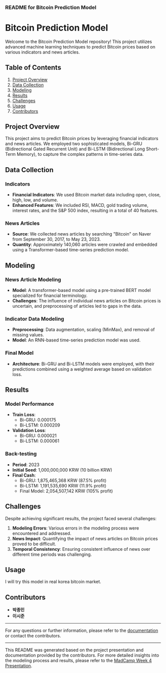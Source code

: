 ### README for Bitcoin Prediction Model

# Bitcoin Prediction Model

Welcome to the Bitcoin Prediction Model repository! This project utilizes advanced machine learning techniques to predict Bitcoin prices based on various indicators and news articles.

## Table of Contents

1. [Project Overview](#project-overview)
2. [Data Collection](#data-collection)
3. [Modeling](#modeling)
4. [Results](#results)
5. [Challenges](#challenges)
6. [Usage](#usage)
7. [Contributors](#contributors)

## Project Overview

This project aims to predict Bitcoin prices by leveraging financial indicators and news articles. We employed two sophisticated models, Bi-GRU (Bidirectional Gated Recurrent Unit) and Bi-LSTM (Bidirectional Long Short-Term Memory), to capture the complex patterns in time-series data.

## Data Collection

### Indicators
- **Financial Indicators**: We used Bitcoin market data including open, close, high, low, and volume.
- **Enhanced Features**: We included RSI, MACD, gold trading volume, interest rates, and the S&P 500 index, resulting in a total of 40 features.

### News Articles
- **Source**: We collected news articles by searching "Bitcoin" on Naver from September 30, 2017, to May 23, 2023.
- **Quantity**: Approximately 140,060 articles were crawled and embedded using a Transformer-based time-series prediction model.

## Modeling

### News Article Modeling
- **Model**: A transformer-based model using a pre-trained BERT model specialized for financial terminology.
- **Challenges**: The influence of individual news articles on Bitcoin prices is uncertain, and preprocessing of articles led to gaps in the data.

### Indicator Data Modeling
- **Preprocessing**: Data augmentation, scaling (MinMax), and removal of missing values.
- **Model**: An RNN-based time-series prediction model was used.

### Final Model
- **Architecture**: Bi-GRU and Bi-LSTM models were employed, with their predictions combined using a weighted average based on validation loss.

## Results

### Model Performance
- **Train Loss**:
  - Bi-GRU: 0.000175
  - Bi-LSTM: 0.000209
- **Validation Loss**:
  - Bi-GRU: 0.000021
  - Bi-LSTM: 0.000061

### Back-testing
- **Period**: 2023
- **Initial Seed**: 1,000,000,000 KRW (10 billion KRW)
- **Final Cash**:
  - Bi-GRU: 1,875,465,368 KRW (87.5% profit)
  - Bi-LSTM: 1,191,535,690 KRW (11.9% profit)
  - Final Model: 2,054,507,142 KRW (105% profit)

## Challenges

Despite achieving significant results, the project faced several challenges:
1. **Modeling Errors**: Various errors in the modeling process were encountered and addressed.
2. **News Impact**: Quantifying the impact of news articles on Bitcoin prices proved to be difficult.
3. **Temporal Consistency**: Ensuring consistent influence of news over different time periods was challenging.

## Usage

I will try this model in real korea bitcoin market.

## Contributors

- **박종민**
- **이시준**

---

For any questions or further information, please refer to the [documentation](docs/documentation.md) or contact the contributors.

---

This README was generated based on the project presentation and documentation provided by the contributors. For more detailed insights into the modeling process and results, please refer to the [MadCamp Week 4 Presentation](MadCamp_Week4_ppt.pdf).
